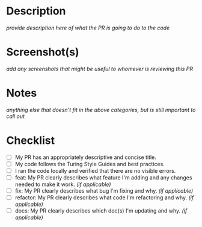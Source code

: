 # Description
_provide description here of what the PR is going to do to the code_

# Screenshot(s)
_add any screenshots that might be useful to whomever is reviewing this PR_

# Notes
_anything else that doesn't fit in the above categories, but is still important to call out_

# Checklist
- [ ] My PR has an appropriately descriptive and concise title.
- [ ] My code follows the Turing Style Guides and best practices.
- [ ] I ran the code locally and verified that there are no visible errors.
- [ ] feat: My PR clearly describes what feature I'm adding and any changes needed to make it work. _(if applicable)_
- [ ] fix: My PR clearly describes what bug I'm fixing and why. _(if applicable)_
- [ ] refactor: My PR clearly describes what code I'm refactoring and why. _(if applicable)_
- [ ] docs: My PR clearly describes which doc(s) I'm updating and why. _(if applicable)_
